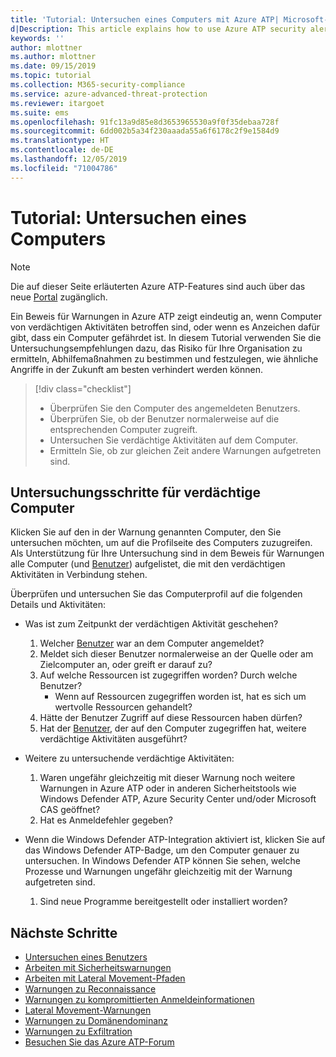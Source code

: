```yaml
---
title: 'Tutorial: Untersuchen eines Computers mit Azure ATP| Microsoft-Dokumentation'
d|Description: This article explains how to use Azure ATP security alerts to investigate a suspicious computer.
keywords: ''
author: mlottner
ms.author: mlottner
ms.date: 09/15/2019
ms.topic: tutorial
ms.collection: M365-security-compliance
ms.service: azure-advanced-threat-protection
ms.reviewer: itargoet
ms.suite: ems
ms.openlocfilehash: 91fc13a9d85e8d3653965530a9f0f35debaa728f
ms.sourcegitcommit: 6dd002b5a34f230aaada55a6f6178c2f9e1584d9
ms.translationtype: HT
ms.contentlocale: de-DE
ms.lasthandoff: 12/05/2019
ms.locfileid: "71004786"
---
```

# <a name="tutorial-investigate-a-computer"></a>Tutorial: Untersuchen eines Computers

> [!NOTE]
> Die auf dieser Seite erläuterten Azure ATP-Features sind auch über das neue [Portal](https://portal.cloudappsecurity.com) zugänglich.

Ein Beweis für Warnungen in Azure ATP zeigt eindeutig an, wenn Computer von verdächtigen Aktivitäten betroffen sind, oder wenn es Anzeichen dafür gibt, dass ein Computer gefährdet ist. In diesem Tutorial verwenden Sie die Untersuchungsempfehlungen dazu, das Risiko für Ihre Organisation zu ermitteln, Abhilfemaßnahmen zu bestimmen und festzulegen, wie ähnliche Angriffe in der Zukunft am besten verhindert werden können.  

> [!div class="checklist"]
> * Überprüfen Sie den Computer des angemeldeten Benutzers.
> * Überprüfen Sie, ob der Benutzer normalerweise auf die entsprechenden Computer zugreift.
> * Untersuchen Sie verdächtige Aktivitäten auf dem Computer.
> * Ermitteln Sie, ob zur gleichen Zeit andere Warnungen aufgetreten sind.


## <a name="investigation-steps-for-suspicious-computers"></a>Untersuchungsschritte für verdächtige Computer

Klicken Sie auf den in der Warnung genannten Computer, den Sie untersuchen möchten, um auf die Profilseite des Computers zuzugreifen. Als Unterstützung für Ihre Untersuchung sind in dem Beweis für Warnungen alle Computer (und [Benutzer](investigate-a-user.md)) aufgelistet, die mit den verdächtigen Aktivitäten in Verbindung stehen.

Überprüfen und untersuchen Sie das Computerprofil auf die folgenden Details und Aktivitäten:

- Was ist zum Zeitpunkt der verdächtigen Aktivität geschehen?  
  1. Welcher [Benutzer](investigate-a-user.md) war an dem Computer angemeldet?
  2. Meldet sich dieser Benutzer normalerweise an der Quelle oder am Zielcomputer an, oder greift er darauf zu?
  3. Auf welche Ressourcen ist zugegriffen worden? Durch welche Benutzer?
      - Wenn auf Ressourcen zugegriffen worden ist, hat es sich um wertvolle Ressourcen gehandelt?
  4. Hätte der Benutzer Zugriff auf diese Ressourcen haben dürfen?
  5. Hat der [Benutzer](investigate-a-user.md), der auf den Computer zugegriffen hat, weitere verdächtige Aktivitäten ausgeführt?

- Weitere zu untersuchende verdächtige Aktivitäten:
    1. Waren ungefähr gleichzeitig mit dieser Warnung noch weitere Warnungen in Azure ATP oder in anderen Sicherheitstools wie Windows Defender ATP, Azure Security Center und/oder Microsoft CAS geöffnet?
    2. Hat es Anmeldefehler gegeben?


- Wenn die Windows Defender ATP-Integration aktiviert ist, klicken Sie auf das Windows Defender ATP-Badge, um den Computer genauer zu untersuchen. In Windows Defender ATP können Sie sehen, welche Prozesse und Warnungen ungefähr gleichzeitig mit der Warnung aufgetreten sind.
    1. Sind neue Programme bereitgestellt oder installiert worden?

## <a name="next-steps"></a>Nächste Schritte

- [Untersuchen eines Benutzers](investigate-a-user.md)
- [Arbeiten mit Sicherheitswarnungen](working-with-suspicious-activities.md)
- [Arbeiten mit Lateral Movement-Pfaden](use-case-lateral-movement-path.md)
- [Warnungen zu Reconnaissance](atp-reconnaissance-alerts.md)
- [Warnungen zu kompromittierten Anmeldeinformationen](atp-compromised-credentials-alerts.md)
- [Lateral Movement-Warnungen](atp-lateral-movement-alerts.md)
- [Warnungen zu Domänendominanz](atp-domain-dominance-alerts.md)
- [Warnungen zu Exfiltration](atp-exfiltration-alerts.md)
- [Besuchen Sie das Azure ATP-Forum](https://aka.ms/azureatpcommunity)
